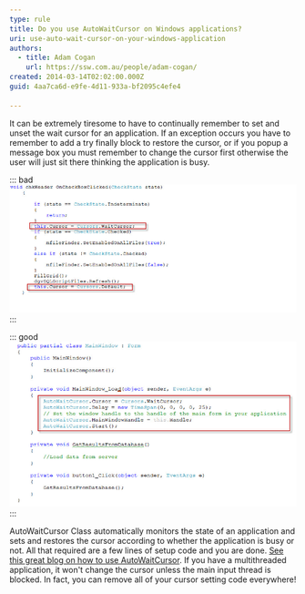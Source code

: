 ```yaml
---
type: rule
title: Do you use AutoWaitCursor on Windows applications?
uri: use-auto-wait-cursor-on-your-windows-application
authors:
  - title: Adam Cogan
    url: https://ssw.com.au/people/adam-cogan/
created: 2014-03-14T02:02:00.000Z
guid: 4aa7ca6d-e9fe-4d11-933a-bf2095c4efe4

---
```


It can be extremely tiresome to have to continually remember to set and unset the wait cursor for an application. If an exception occurs you have to remember to add a try finally block to restore the cursor, or if you popup a message box you must remember to change the cursor first otherwise the user will just sit there thinking the application is busy. 

<!--endintro-->

::: bad
![Figure: Bad example - Cursor set manually](autowaitcursor_bad.jpg)
:::

::: good
![Figure: Good example - Implemented AutoWaitCursor](autowaitcursor_good.jpg)
:::

AutoWaitCursor Class automatically monitors the state of an application and sets and restores the cursor according to whether the application is busy or not. All that required are a few lines of setup code and you are done. [See this great blog on how to use AutoWaitCursor](http://snipplr.com/view/24851/). If you have a multithreaded application, it won't change the cursor unless the main input thread is blocked. In fact, you can remove all of your cursor setting code everywhere!
